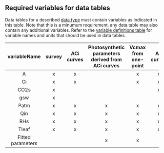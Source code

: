 ## Required variables for data tables
Data tables for a described [data type](../dataTypesProtocols.md) must contain variables as indicated in this table. Note that this is a minumum requirement, any data table may also contain any additional variables. Refer to the [variable definitions table](docs/definedVariables.md) for variable names and units that should be used in data tables. 

**variableName**|**survey**|**ACi curves**|**Photosynthetic parameters derived from ACi curves**|**Vcmax from one-point**|**AQ curves**|**Photosynthetic parameters derived from AQ curves**|**Dark adapted respiration**
:-----:|:-----:|:-----:|:-----:|:-----:|:-----:|:-----:|:-----:
A|x|x| |x|x| |x
Ci|x|x| |x|x|x| 
CO2s|x| | | |x|x| 
gsw|x| | | | | | 
Patm|x|x|x|x|x|x|x
Qin|x|x|x|x|x| |x
RHs|x|x|x|x|x|x|x
Tleaf |x|x|x|x|x|x|x
Fitted parameters| | |x|x| |x| 
